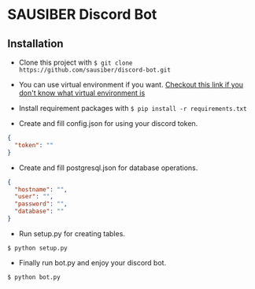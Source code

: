 # SAUSIBER Discord Bot

## Installation
- Clone this project with `$ git clone https://github.com/sausiber/discord-bot.git`
- You can use virtual environment if you want. [Checkout this link if you don't know what virtual environment is](https://docs.python.org/3/tutorial/venv.html)
- Install requirement packages with `$ pip install -r requirements.txt`

- Create and fill config.json for using your discord token.

```json
{
  "token": ""
}
```

- Create and fill postgresql.json for database operations.

```json
{
  "hostname": "",
  "user": "",
  "password": "",
  "database": ""
}
```

- Run setup.py for creating tables.

`$ python setup.py`

- Finally run bot.py and enjoy your discord bot.

`$ python bot.py`

